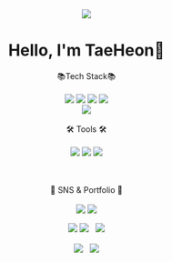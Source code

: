 
<!--
**KTH1007/KTH1007** is a ✨ _special_ ✨ repository because its `README.md` (this file) appears on your GitHub profile.

Here are some ideas to get you started:

- 🔭 I’m currently working on ...
- 🌱 I’m currently learning ...
- 👯 I’m looking to collaborate on ...
- 🤔 I’m looking for help with ...
- 💬 Ask me about ...
- 📫 How to reach me: ...
- 😄 Pronouns: ...
- ⚡ Fun fact: ...
-->
<div align="center">
  <img src="https://capsule-render.vercel.app/api?type=Rounded&color=auto&height=250&section=header&text=WELCOME&fontSize=80">
</div>

<div align=center><h1>Hello, I'm TaeHeon👋</h1></div>

<div align="center">
 📚Tech Stack📚<br><br>
 <img src="https://img.shields.io/badge/Java-007396?style=flat-square&logo=Java&logoColor=white" />
<img src="https://img.shields.io/badge/HTML5-E34F26?style=flat-square&logo=HTML5&logoColor=white" />
<img src="https://img.shields.io/badge/CSS3-1572B6?style=flat-square&logo=CSS3&logoColor=white" />
<img src="https://img.shields.io/badge/Spring Boot-6DB33F?style=flat-square&logo=springboot&logoColor=white"><br>
<img src="https://img.shields.io/badge/MySQL-4479A1?style=flat-square&logo=mysql&logoColor=white">
 <br><br>
 🛠 Tools 🛠<br><br>
 <img src="https://img.shields.io/badge/GitHub-181717?style=flat-square&logo=github&logoColor=white">
<img src="https://img.shields.io/badge/IntelliJ IDEA-000000?style=flat-square&logo=intellijidea&logoColor=white">	
 <img src="https://img.shields.io/badge/Eclipse IDE-2C2255?style=flat-square&logo=eclipseide&logoColor=white">
 
 <br><br>
 🎨 SNS & Portfolio 🎨<br><br>
<a href="https://velog.io/@kth1007"><img src="https://img.shields.io/badge/Velog-20C997?style=flat-square&logo=velog&logoColor=white&link=https://velog.io/@kth1007"/></a>
 <a href="mailto:rlaxogjs2684@gmail.com"><img src="https://img.shields.io/badge/rlaxogjs2684@gmail.com-EA4335?style=flat-square&logo=gmail&logoColor=white&link=mailto:rlaxogjs2684@gmail.com"/></a>
</div>

<div align=center>
  <img src="http://mazassumnida.wtf/api/v2/generate_badge?boj=rlaxogjs5656&https://solved.ac/rlaxogjs5656"/>
  <img src="(http://mazassumnida.wtf/api/v2/generate_badge?boj=rlaxogjs5656&https://solved.ac/rlaxogjs5656/">  &nbsp;
  <img src="http://mazandi.herokuapp.com/api?handle=rlaxogjs5656&theme=warm"/>
  <br><br>
  <img src="https://github-readme-stats.vercel.app/api?username=KTH1007&show_icons=true">  &nbsp;
  <img src="https://github-readme-stats.vercel.app/api/top-langs/?username=KTH1007&layout=compact">
</div>
